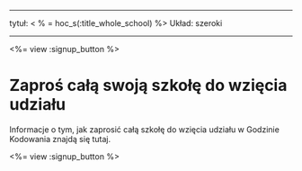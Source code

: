 * * *

tytuł: < % = hoc_s(:title_whole_school) %> Układ: szeroki

* * *

<%= view :signup_button %>

# Zaproś całą swoją szkołę do wzięcia udziału

Informacje o tym, jak zaprosić całą szkołę do wzięcia udziału w Godzinie Kodowania znajdą się tutaj.

<%= view :signup_button %>